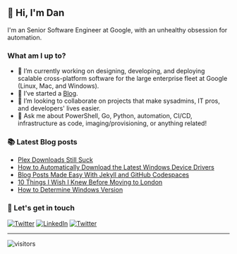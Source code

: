 ## 👋 Hi, I'm Dan

I'm an Senior Software Engineer at Google, with an unhealthy obsession for automation.

### What am I up to?

- 🔭 I’m currently working on designing, developing, and deploying scalable cross-platform software for the large enterprise fleet at Google (Linux, Mac, and Windows).
- 📝 I’ve started a [Blog](https://tseknet.com).
- 🤝 I’m looking to collaborate on projects that make sysadmins, IT pros, and developers' lives easier.
- 💬 Ask me about PowerShell, Go, Python, automation, CI/CD, infrastructure as code, imaging/provisioning, or anything related!

### 📚 Latest Blog posts
<!-- BLOG-POST-LIST:START -->
- [Plex Downloads Still Suck](https://tseknet.com/blog/plex-downloads)
- [How to Automatically Download the Latest Windows Device Drivers](https://tseknet.com/blog/modeldrivers)
- [Blog Posts Made Easy With Jekyll and GitHub Codespaces](https://tseknet.com/blog/jekyll-codespaces)
- [10 Things I Wish I Knew Before Moving to London](https://tseknet.com/blog/nyc2lon)
- [How to Determine Windows Version](https://tseknet.com/blog/windows-version)
<!-- BLOG-POST-LIST:END -->

### 📢 Let's get in touch

<a href="https://twitter.com/tseknet" target="_blank"><img src="https://img.shields.io/twitter/follow/tseknet?label=Follow" alt="Twitter"></a>
<a href="https://www.linkedin.com/in/tseknet" target="_blank"><img src="https://img.shields.io/badge/TsekNet-blue?style=flat-square&logo=Linkedin&logoColor=white" alt="LinkedIn"></a>
<a href="mailto:dan@tskenet.com" target="_blank"><img src="https://img.shields.io/badge/%F0%9F%93%AC-Email-darkgreen" alt="Twitter"></a>

___
![visitors](https://visitor-badge.laobi.icu/badge?page_id=tseknet.tseknet)

